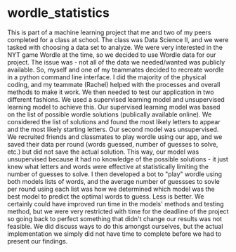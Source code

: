 # wordle_statistics
This is part of a machine learning project that me and two of my peers completed for a class at school. The class was Data Science II, and we were tasked with choosing a data set to analyze. We were very interested in the NYT game Wordle at the time, so we decided to use Wordle data for our project. The issue was - not all of the data we needed/wanted was publicly available. So, myself and one of my teammates decided to recreate wordle in a python command line interface. I did the majority of the physical coding, and my teammate (Rachel) helped with the processes and overall methods to make it work. We then needed to test our application in two different fashions. We used a supervised learning model and unsupervised learning model to achieve this. Our supervised learning model was based on the list of possible wordle solutions (publically available online). We considered the list of solutions and found the most likely letters to appear and the most likely starting letters. Our second model was unsupervised. We recruited friends and classmates to play wordle using our app, and we saved their data per round (words guessed, number of guesses to solve, etc.) but did not save the actual solution. This way, our model was unsupervised because it had no knowledge of the possible solutions - it just knew what letters and words were effective at statistically limiting the number of guesses to solve. I then developed a bot to "play" wordle using both models lists of words, and the average number of guessses to sovle per round using each list was how we determined which model was the best model to predict the optimal words to guess. Less is better. We certainly could have improved run time in the models' methods and testing method, but we were very restricted with time for the deadline of the project so going back to perfect something that didn't change our results was not feasible. We did discuss ways to do this amongst ourselves, but the actual implementation we simply did not have time to complete before we had to present our findings.  
